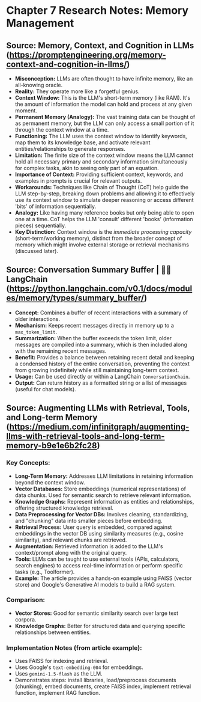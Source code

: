 # Chapter 7 Research Notes: Memory Management

## Source: Memory, Context, and Cognition in LLMs (https://promptengineering.org/memory-context-and-cognition-in-llms/)

*   **Misconception:** LLMs are often thought to have infinite memory, like an all-knowing oracle.
*   **Reality:** They operate more like a forgetful genius.
*   **Context Window:** This is the LLM's short-term memory (like RAM). It's the amount of information the model can hold and process at any given moment.
*   **Permanent Memory (Analogy):** The vast training data can be thought of as permanent memory, but the LLM can only access a small portion of it through the context window at a time.
*   **Functioning:** The LLM uses the context window to identify keywords, map them to its knowledge base, and activate relevant entities/relationships to generate responses.
*   **Limitation:** The finite size of the context window means the LLM cannot hold all necessary primary and secondary information simultaneously for complex tasks, akin to seeing only part of an equation.
*   **Importance of Context:** Providing sufficient context, keywords, and examples in prompts is crucial for relevant outputs.
*   **Workarounds:** Techniques like Chain of Thought (CoT) help guide the LLM step-by-step, breaking down problems and allowing it to effectively use its context window to simulate deeper reasoning or access different 'bits' of information sequentially.
*   **Analogy:** Like having many reference books but only being able to open one at a time. CoT helps the LLM 'consult' different 'books' (information pieces) sequentially.
*   **Key Distinction:** Context window is the *immediate processing capacity* (short-term/working memory), distinct from the broader concept of memory which might involve external storage or retrieval mechanisms (discussed later).




## Source: Conversation Summary Buffer | 🦜️🔗 LangChain (https://python.langchain.com/v0.1/docs/modules/memory/types/summary_buffer/)

*   **Concept:** Combines a buffer of recent interactions with a summary of older interactions.
*   **Mechanism:** Keeps recent messages directly in memory up to a `max_token_limit`.
*   **Summarization:** When the buffer exceeds the token limit, older messages are compiled into a summary, which is then included along with the remaining recent messages.
*   **Benefit:** Provides a balance between retaining recent detail and keeping a condensed history of the entire conversation, preventing the context from growing indefinitely while still maintaining long-term context.
*   **Usage:** Can be used directly or within a LangChain `ConversationChain`.
*   **Output:** Can return history as a formatted string or a list of messages (useful for chat models).




## Source: Augmenting LLMs with Retrieval, Tools, and Long-term Memory (https://medium.com/infinitgraph/augmenting-llms-with-retrieval-tools-and-long-term-memory-b9e1e6b2fc28)

### Key Concepts:

*   **Long-Term Memory:** Addresses LLM limitations in retaining information beyond the context window.
*   **Vector Databases:** Store embeddings (numerical representations) of data chunks. Used for semantic search to retrieve relevant information.
*   **Knowledge Graphs:** Represent information as entities and relationships, offering structured knowledge retrieval.
*   **Data Preprocessing for Vector DBs:** Involves cleaning, standardizing, and "chunking" data into smaller pieces before embedding.
*   **Retrieval Process:** User query is embedded, compared against embeddings in the vector DB using similarity measures (e.g., cosine similarity), and relevant chunks are retrieved.
*   **Augmentation:** Retrieved information is added to the LLM's context/prompt along with the original query.
*   **Tools:** LLMs can be taught to use external tools (APIs, calculators, search engines) to access real-time information or perform specific tasks (e.g., Toolformer).
*   **Example:** The article provides a hands-on example using FAISS (vector store) and Google's Generative AI models to build a RAG system.

### Comparison:

*   **Vector Stores:** Good for semantic similarity search over large text corpora.
*   **Knowledge Graphs:** Better for structured data and querying specific relationships between entities.

### Implementation Notes (from article example):

*   Uses FAISS for indexing and retrieval.
*   Uses Google's `text-embedding-004` for embeddings.
*   Uses `gemini-1.5-flash` as the LLM.
*   Demonstrates steps: install libraries, load/preprocess documents (chunking), embed documents, create FAISS index, implement retrieval function, implement RAG function.



